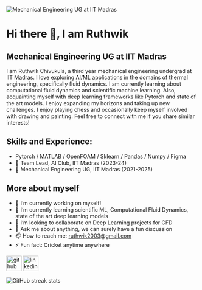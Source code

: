 ![Mechanical Engineering UG at IIT Madras](https://github.com/RC-circuit/RC-circuit/blob/main/EUjI.gif)

# Hi there 👋, I am Ruthwik 
## Mechanical Engineering UG at IIT Madras
I am Ruthwik Chivukula, a third year mechanical engineering undergrad at IIT Madras. I love exploring AI/ML applications in the domains of thermal engineering, specifically fluid dynamics. I am currently learning about computational fluid dynamics and scientific machine learning. Also, acquainting myself with deep learning frameworks like Pytorch and state of the art models. I enjoy expanding my horizons and taking up new challenges. I enjoy playing chess and occasionally keep myself involved with drawing and painting. Feel free to connect with me if you share similar interests!

## Skills and Experience: 
* Pytorch / MATLAB / OpenFOAM / Sklearn / Pandas / Numpy / Figma
* 🚀 Team Lead, AI Club, IIT Madras (2023-24)
* 🔧 Mechanical Engineering UG, IIT Madras (2021-2025)

## More about myself
- 🔭 I’m currently working on myself! 
- 🌱 I’m currently learning scientific ML, Computational Fluid Dynamics, state of the art deep learning models 
- 👯 I’m looking to collaborate on Deep Learning projects for CFD 
- 💬 Ask me about anything, we can surely have a fun discussion 
- 📫 How to reach me: ruthwik2003@gmail.com 
- ⚡ Fun fact: Cricket anytime anywhere 

[<img src='https://cdn.jsdelivr.net/npm/simple-icons@3.0.1/icons/github.svg' alt='github' height='40'>](https://github.com/RC-circuit)  [<img src='https://cdn.jsdelivr.net/npm/simple-icons@3.0.1/icons/linkedin.svg' alt='linkedin' height='40'>](https://www.linkedin.com/in/ruthwik-chivukula-09027123a/)

![GitHub streak stats](https://streak-stats.demolab.com/?user=RC-circuit)
